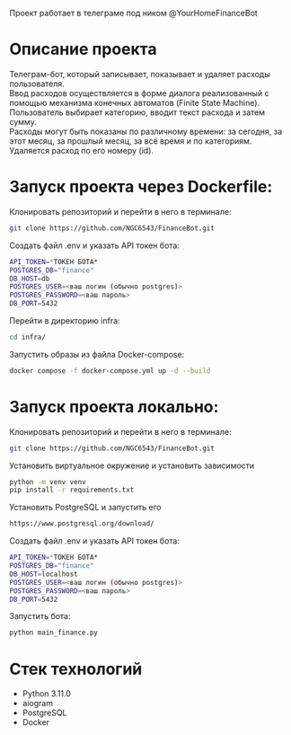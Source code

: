 Проект работает в телеграме под ником @YourHomeFinanceBot

# Описание проекта
Телеграм-бот, который записывает, показывает и удаляет расходы пользователя.   
Ввод расходов осуществляется в форме диалога реализованный с помощью механизма конечных автоматов (Finite State Machine).  
Пользователь выбирает категорию, вводит текст расхода и затем сумму.  
Расходы могут быть показаны по различному времени: за сегодня, за этот месяц, за прошлый месяц, за всё время и по категориям.  
Удаляется расход по его номеру (id).


# Запуск проекта через Dockerfile:

Клонировать репозиторий и перейти в него в терминале:
```bash
git clone https://github.com/NGC6543/FinanceBot.git
```

Создать файл .env и указать API токен бота:
```bash
API_TOKEN=*ТОКЕН БОТА*
POSTGRES_DB="finance"
DB_HOST=db
POSTGRES_USER=<ваш логин (обычно postgres)>
POSTGRES_PASSWORD=<ваш пароль>
DB_PORT=5432
```

Перейти в директорию infra:
```bash
cd infra/
```

Запустить образы из файла Docker-compose:
```bash
docker compose -f docker-compose.yml up -d --build
```


# Запуск проекта локально:
Клонировать репозиторий и перейти в него в терминале:
```bash 
git clone https://github.com/NGC6543/FinanceBot.git
```

Установить виртуальное окружение и установить зависимости
```bash
python -m venv venv
pip install -r requirements.txt
```

Установить PostgreSQL и запустить его
```bash
https://www.postgresql.org/download/
```

Создать файл .env и указать API токен бота:
```bash
API_TOKEN=*ТОКЕН БОТА*
POSTGRES_DB="finance"
DB_HOST=localhost
POSTGRES_USER=<ваш логин (обычно postgres)>
POSTGRES_PASSWORD=<ваш пароль>
DB_PORT=5432
```

Запустить бота:
```bash
python main_finance.py
```

# Стек технологий
- Python 3.11.0
- aiogram
- PostgreSQL
- Docker

